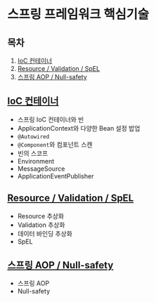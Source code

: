 # 스프링 프레임워크 핵심기술

## 목차

1. [IoC 컨테이너](#ioc-컨테이너)
2. [Resource / Validation / SpEL](#resource-/-validation-/-spel)
3. [스프링 AOP / Null-safety](#스프링-aop-/-null-safety)

## [IoC 컨테이너](./IoCContainer.md)

- 스프링 IoC 컨테이너와 빈
- ApplicationContext와 다양한 Bean 설정 밥업
- `@Autowired`
- `@Component`와 컴포넌트 스캔
- 빈의 스코프
- Environment
- MessageSource
- ApplicationEventPublisher

## [Resource / Validation / SpEL](./ResourceValidationSpEL)

- Resource 추상화
- Validation 추상화
- 데이터 바인딩 추상화
- SpEL

## [스프링 AOP / Null-safety](./SpringAOPNullSafety.md)

- 스프링 AOP
- Null-safety
